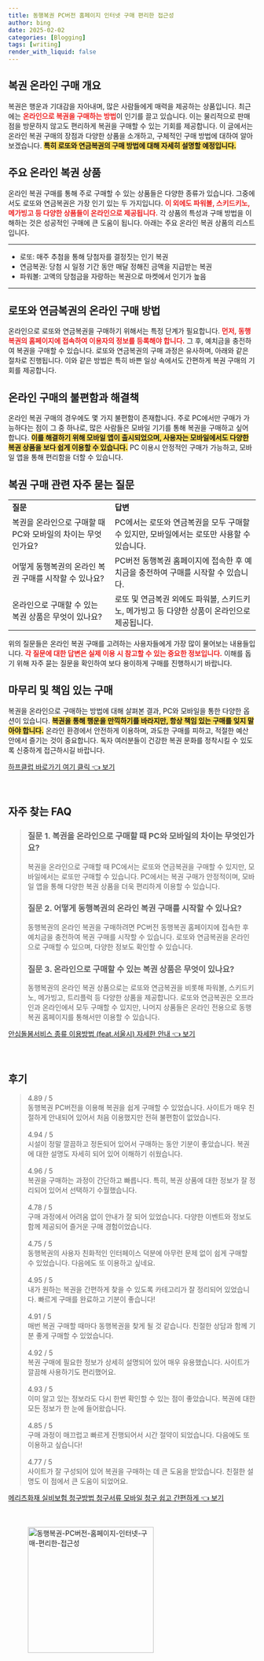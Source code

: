 ```yaml
---
title: 동행복권 PC버전 홈페이지 인터넷 구매 편리한 접근성
author: bing
date: 2025-02-02
categories: [Blogging]
tags: [writing]
render_with_liquid: false
---
```



<h2 id='복권 온라인 구매 개요'>복권 온라인 구매 개요</h2>

<p>복권은 행운과 기대감을 자아내며, 많은 사람들에게 매력을 제공하는 상품입니다. 최근에는 <b><span style="color: #ee2323;">온라인으로 복권을 구매하는 방법</span></b>이 인기를 끌고 있습니다. 이는 물리적으로 판매점을 방문하지 않고도 편리하게 복권을 구매할 수 있는 기회를 제공합니다. 이 글에서는 온라인 복권 구매의 장점과 다양한 상품을 소개하고, 구체적인 구매 방법에 대하여 알아보겠습니다. <b><span style="background-color: #ffe066;">특히 로또와 연금복권의 구매 방법에 대해 자세히 설명할 예정입니다.</span></b></p>

<h2 id='주요 온라인 복권 상품'>주요 온라인 복권 상품</h2>

<p>온라인 복권 구매를 통해 주로 구매할 수 있는 상품들은 다양한 종류가 있습니다. 그중에서도 로또와 연금복권은 가장 인기 있는 두 가지입니다. <b><span style="color: #ee2323;">이 외에도 파워볼, 스키드키노, 메가빙고 등 다양한 상품들이 온라인으로 제공됩니다.</span></b> 각 상품의 특성과 구매 방법을 이해하는 것은 성공적인 구매에 큰 도움이 됩니다. 아래는 주요 온라인 복권 상품의 리스트입니다.</p>

<hr />

<ul>
    <li>로또: 매주 추첨을 통해 당첨자를 결정짓는 인기 복권</li>
    <li>연금복권: 당첨 시 일정 기간 동안 매달 정해진 금액을 지급받는 복권</li>
    <li>파워볼: 고액의 당첨금을 자랑하는 복권으로 마켓에서 인기가 높음</li>
</ul>

<hr />

<h2 id='로또와 연금복권의 온라인 구매 방법'>로또와 연금복권의 온라인 구매 방법</h2>

<p>온라인으로 로또와 연금복권을 구매하기 위해서는 특정 단계가 필요합니다. <b><span style="color: #ee2323;">먼저, 동행복권의 홈페이지에 접속하여 이용자의 정보를 등록해야 합니다.</span></b> 그 후, 예치금을 충전하여 복권을 구매할 수 있습니다. 로또와 연금복권의 구매 과정은 유사하며, 아래와 같은 절차로 진행됩니다. 이와 같은 방법은 특히 바쁜 일상 속에서도 간편하게 복권 구매의 기회를 제공합니다.</p>

<h2 id='온라인 구매의 불편함과 해결책'>온라인 구매의 불편함과 해결책</h2>

<p>온라인 복권 구매의 경우에도 몇 가지 불편함이 존재합니다. 주로 PC에서만 구매가 가능하다는 점이 그 중 하나로, 많은 사람들은 모바일 기기를 통해 복권을 구매하고 싶어 합니다. <b><span style="background-color: #ffe066;">이를 해결하기 위해 모바일 앱이 출시되었으며, 사용자는 모바일에서도 다양한 복권 상품을 보다 쉽게 이용할 수 있습니다.</span></b> PC 이용시 안정적인 구매가 가능하고, 모바일 앱을 통해 편리함을 더할 수 있습니다.</p>

<h2 id='복권 구매 관련 자주 묻는 질문'>복권 구매 관련 자주 묻는 질문</h2>

<table>
    <tr>
        <td><b>질문</b></td>
        <td><b>답변</b></td>
    </tr>
    <tr>
        <td>복권을 온라인으로 구매할 때 PC와 모바일의 차이는 무엇인가요?</td>
        <td>PC에서는 로또와 연금복권을 모두 구매할 수 있지만, 모바일에서는 로또만 사용할 수 있습니다.</td>
    </tr>
    <tr>
        <td>어떻게 동행복권의 온라인 복권 구매를 시작할 수 있나요?</td>
        <td>PC버전 동행복권 홈페이지에 접속한 후 예치금을 충전하여 구매를 시작할 수 있습니다.</td>
    </tr>
    <tr>
        <td>온라인으로 구매할 수 있는 복권 상품은 무엇이 있나요?</td>
        <td>로또 및 연금복권 외에도 파워볼, 스키드키노, 메가빙고 등 다양한 상품이 온라인으로 제공됩니다.</td>
    </tr>
</table>

<p>위의 질문들은 온라인 복권 구매를 고려하는 사용자들에게 가장 많이 물어보는 내용들입니다. <b><span style="color: #ee2323;">각 질문에 대한 답변은 실제 이용 시 참고할 수 있는 중요한 정보입니다.</span></b> 이해를 돕기 위해 자주 묻는 질문을 확인하여 보다 용이하게 구매를 진행하시기 바랍니다.</p>

<h2 id='마무리 및 책임 있는 구매'>마무리 및 책임 있는 구매</h2>

<p>복권을 온라인으로 구매하는 방법에 대해 살펴본 결과, PC와 모바일을 통한 다양한 옵션이 있습니다. <b><span style="background-color: #ffe066;">복권을 통해 행운을 만끽하기를 바라지만, 항상 책임 있는 구매를 잊지 말아야 합니다.</span></b> 온라인 환경에서 안전하게 이용하며, 과도한 구매를 피하고, 적절한 예산 안에서 즐기는 것이 중요합니다. 독자 여러분들이 건강한 복권 문화를 정착시킬 수 있도록 신중하게 접근하시길 바랍니다.</p>


<p><a class="click-button" title="하프클럽 바로가기 여기 클릭" href="https://yellowplanner.github.io/posts/%ED%95%98%ED%94%84%ED%81%B4%EB%9F%BD-%EB%B0%94%EB%A1%9C%EA%B0%80%EA%B8%B0-%EC%97%AC%EA%B8%B0-%ED%81%B4%EB%A6%AD/" rel="dofollow">하프클럽 바로가기 여기 클릭 👈 보기</a></p><br>
<h2 id='자주_찾는_FAQ'>자주 찾는 FAQ</h2>
<div itemscope="" itemtype="https://schema.org/FAQPage"> 
<blockquote> 
<div itemscope="" itemprop="mainEntity" itemtype="https://schema.org/Question"> 
<h3 itemprop="name">질문 1. 복권을 온라인으로 구매할 때 PC와 모바일의 차이는 무엇인가요?</h3> 
<div itemscope="" itemprop="acceptedAnswer" itemtype="https://schema.org/Answer"> 
<span itemprop="text"> 
<p>복권을 온라인으로 구매할 때 PC에서는 로또와 연금복권을 구매할 수 있지만, 모바일에서는 로또만 구매할 수 있습니다. PC에서는 복권 구매가 안정적이며, 모바일 앱을 통해 다양한 복권 상품을 더욱 편리하게 이용할 수 있습니다.</p> 
</span> 
</div> 
</div> 

<div itemscope="" itemprop="mainEntity" itemtype="https://schema.org/Question"> 
<h3 itemprop="name">질문 2. 어떻게 동행복권의 온라인 복권 구매를 시작할 수 있나요?</h3> 
<div itemscope="" itemprop="acceptedAnswer" itemtype="https://schema.org/Answer"> 
<span itemprop="text"> 
<p>동행복권의 온라인 복권을 구매하려면 PC버전 동행복권 홈페이지에 접속한 후 예치금을 충전하여 복권 구매를 시작할 수 있습니다. 로또와 연금복권을 온라인으로 구매할 수 있으며, 다양한 정보도 확인할 수 있습니다.</p> 
</span> 
</div> 
</div> 

<div itemscope="" itemprop="mainEntity" itemtype="https://schema.org/Question"> 
<h3 itemprop="name">질문 3. 온라인으로 구매할 수 있는 복권 상품은 무엇이 있나요?</h3> 
<div itemscope="" itemprop="acceptedAnswer" itemtype="https://schema.org/Answer"> 
<span itemprop="text"> 
<p>동행복권의 온라인 복권 상품으로는 로또와 연금복권을 비롯해 파워볼, 스키드키노, 메가빙고, 트리플럭 등 다양한 상품을 제공합니다. 로또와 연금복권은 오프라인과 온라인에서 모두 구매할 수 있지만, 나머지 상품들은 온라인 전용으로 동행복권 홈페이지를 통해서만 이용할 수 있습니다.</p> 
</span> 
</div> 
</div> 
</blockquote> 
</div>
<p><a class="click-button" title="안심돌봄서비스 종류 이용방법 (feat.서울시) 자세한 안내" href="https://yellowplanner.github.io/posts/%EC%95%88%EC%8B%AC%EB%8F%8C%EB%B4%84%EC%84%9C%EB%B9%84%EC%8A%A4-%EC%A2%85%EB%A5%98-%EC%9D%B4%EC%9A%A9%EB%B0%A9%EB%B2%95-(feat.%EC%84%9C%EC%9A%B8%EC%8B%9C)-%EC%9E%90%EC%84%B8%ED%95%9C-%EC%95%88%EB%82%B4/" rel="dofollow">안심돌봄서비스 종류 이용방법 (feat.서울시) 자세한 안내 👈 보기</a></p><br>
<h2 id='후기'>후기</h2>
<div itemscope itemtype="https://schema.org/Product">
  <blockquote>
  <div itemprop="review" itemscope itemtype="https://schema.org/Review">
      <div itemprop="reviewRating" itemscope itemtype="https://schema.org/Rating"> <span itemprop="ratingValue">4.89</span> / <span itemprop="bestRating">5</span> </div>
      <span itemprop="reviewBody">동행복권 PC버전을 이용해 복권을 쉽게 구매할 수 있었습니다. 사이트가 매우 친절하게 안내되어 있어서 처음 이용했지만 전혀 불편함이 없었습니다.</span>
  </div>
  <br>
  <div itemprop="review" itemscope itemtype="https://schema.org/Review">
      <div itemprop="reviewRating" itemscope itemtype="https://schema.org/Rating"> <span itemprop="ratingValue">4.94</span> / <span itemprop="bestRating">5</span> </div>
      <span itemprop="reviewBody">시설이 정말 깔끔하고 정돈되어 있어서 구매하는 동안 기분이 좋았습니다. 복권에 대한 설명도 자세히 되어 있어 이해하기 쉬웠습니다.</span>
  </div>
  <br>
  <div itemprop="review" itemscope itemtype="https://schema.org/Review">
      <div itemprop="reviewRating" itemscope itemtype="https://schema.org/Rating"> <span itemprop="ratingValue">4.96</span> / <span itemprop="bestRating">5</span> </div>
      <span itemprop="reviewBody">복권을 구매하는 과정이 간단하고 빠릅니다. 특히, 복권 상품에 대한 정보가 잘 정리되어 있어서 선택하기 수월했습니다.</span>
  </div>
  <br>
  <div itemprop="review" itemscope itemtype="https://schema.org/Review">
      <div itemprop="reviewRating" itemscope itemtype="https://schema.org/Rating"> <span itemprop="ratingValue">4.78</span> / <span itemprop="bestRating">5</span> </div>
      <span itemprop="reviewBody">구매 과정에서 어려움 없이 안내가 잘 되어 있었습니다. 다양한 이벤트와 정보도 함께 제공되어 즐거운 구매 경험이었습니다.</span>
  </div>
  <br>
  <div itemprop="review" itemscope itemtype="https://schema.org/Review">
      <div itemprop="reviewRating" itemscope itemtype="https://schema.org/Rating"> <span itemprop="ratingValue">4.75</span> / <span itemprop="bestRating">5</span> </div>
      <span itemprop="reviewBody">동행복권의 사용자 친화적인 인터페이스 덕분에 아무런 문제 없이 쉽게 구매할 수 있었습니다. 다음에도 또 이용하고 싶네요.</span>
  </div>
  <br>
  <div itemprop="review" itemscope itemtype="https://schema.org/Review">
      <div itemprop="reviewRating" itemscope itemtype="https://schema.org/Rating"> <span itemprop="ratingValue">4.95</span> / <span itemprop="bestRating">5</span> </div>
      <span itemprop="reviewBody">내가 원하는 복권을 간편하게 찾을 수 있도록 카테고리가 잘 정리되어 있었습니다. 빠르게 구매를 완료하고 기분이 좋습니다!</span>
  </div>
  <br>
  <div itemprop="review" itemscope itemtype="https://schema.org/Review">
      <div itemprop="reviewRating" itemscope itemtype="https://schema.org/Rating"> <span itemprop="ratingValue">4.91</span> / <span itemprop="bestRating">5</span> </div>
      <span itemprop="reviewBody">매번 복권 구매할 때마다 동행복권을 찾게 될 것 같습니다. 친절한 상담과 함께 기분 좋게 구매할 수 있었습니다.</span>
  </div>
  <br>
  <div itemprop="review" itemscope itemtype="https://schema.org/Review">
      <div itemprop="reviewRating" itemscope itemtype="https://schema.org/Rating"> <span itemprop="ratingValue">4.92</span> / <span itemprop="bestRating">5</span> </div>
      <span itemprop="reviewBody">복권 구매에 필요한 정보가 상세히 설명되어 있어 매우 유용했습니다. 사이트가 깔끔해 사용하기도 편리했어요.</span>
  </div>
  <br>
  <div itemprop="review" itemscope itemtype="https://schema.org/Review">
      <div itemprop="reviewRating" itemscope itemtype="https://schema.org/Rating"> <span itemprop="ratingValue">4.93</span> / <span itemprop="bestRating">5</span> </div>
      <span itemprop="reviewBody">이미 알고 있는 정보라도 다시 한번 확인할 수 있는 점이 좋았습니다. 복권에 대한 모든 정보가 한 눈에 들어왔습니다.</span>
  </div>
  <br>
  <div itemprop="review" itemscope itemtype="https://schema.org/Review">
      <div itemprop="reviewRating" itemscope itemtype="https://schema.org/Rating"> <span itemprop="ratingValue">4.85</span> / <span itemprop="bestRating">5</span> </div>
      <span itemprop="reviewBody">구매 과정이 매끄럽고 빠르게 진행되어서 시간 절약이 되었습니다. 다음에도 또 이용하고 싶습니다!</span>
  </div>
  <br>
  <div itemprop="review" itemscope itemtype="https://schema.org/Review">
      <div itemprop="reviewRating" itemscope itemtype="https://schema.org/Rating"> <span itemprop="ratingValue">4.77</span> / <span itemprop="bestRating">5</span> </div>
      <span itemprop="reviewBody">사이트가 잘 구성되어 있어 복권을 구매하는 데 큰 도움을 받았습니다. 친절한 설명도 이 점에서 큰 도움이 되었어요.</span>
  </div>
  </blockquote>
</div>
<p><a class="click-button" title="메리츠화재 실비보험 청구방법 청구서류 모바일 청구 쉽고 간편하게" href="https://yellowplanner.github.io/posts/%EB%A9%94%EB%A6%AC%EC%B8%A0%ED%99%94%EC%9E%AC-%EC%8B%A4%EB%B9%84%EB%B3%B4%ED%97%98-%EC%B2%AD%EA%B5%AC%EB%B0%A9%EB%B2%95-%EC%B2%AD%EA%B5%AC%EC%84%9C%EB%A5%98-%EB%AA%A8%EB%B0%94%EC%9D%BC-%EC%B2%AD%EA%B5%AC-%EC%89%BD%EA%B3%A0-%EA%B0%84%ED%8E%B8%ED%95%98%EA%B2%8C/" rel="dofollow">메리츠화재 실비보험 청구방법 청구서류 모바일 청구 쉽고 간편하게 👈 보기</a></p><br>
<figure class="image"><img src="https://yellowplanner.github.io/assets/img/thumbnail/동행복권-PC버전-홈페이지-인터넷-구매-편리한-접근성.webp" alt="동행복권-PC버전-홈페이지-인터넷-구매-편리한-접근성" width="256" height="256"></figure>